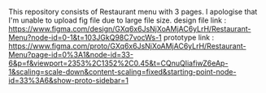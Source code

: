 This repository consists of Restaurant menu with 3 pages.
I apologise that I'm unable to upload fig file due to large file size.
design file link : https://www.figma.com/design/GXq6x6JsNjXoAMjAC6yLrH/Restaurant-Menu?node-id=0-1&t=103JGkQ98C7vocWs-1
prototype link : https://www.figma.com/proto/GXq6x6JsNjXoAMjAC6yLrH/Restaurant-Menu?page-id=0%3A1&node-id=33-6&p=f&viewport=2353%2C1352%2C0.45&t=CQnuQIiafiwZ6eAp-1&scaling=scale-down&content-scaling=fixed&starting-point-node-id=33%3A6&show-proto-sidebar=1
